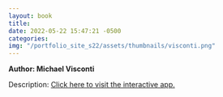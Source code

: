 ```yaml
---
layout: book
title:
date: 2022-05-22 15:47:21 -0500
categories:
img: "/portfolio_site_s22/assets/thumbnails/visconti.png"
---
```


<b>Author: Michael Visconti</b>

Description:
<a href="">Click here to visit the interactive app.</a>

[jekyll-docs]: https://jekyllrb.com/docs/home
[jekyll-gh]:   https://github.com/jekyll/jekyll
[jekyll-talk]: https://talk.jekyllrb.com/
